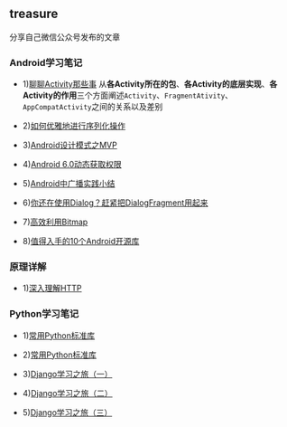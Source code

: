 ## treasure 
分享自己微信公众号发布的文章

### Android学习笔记
- 1)[聊聊Activity那些事](http://mp.weixin.qq.com/s?__biz=MzIwODY1MDc1NQ==&mid=2247483653&idx=1&sn=13d71f333bce72e34c8a2c87d45d4180&chksm=977e9669a0091f7f150066fa277ffa2faf23d81d6bba38bc78e9a75a136922bd72f97e591cc3#rd) 
从**各Activity所在的包**、**各Activity的底层实现**、**各Activity的作用**三个方面阐述`Activity`、`FragmentAtivity`、`AppCompatActivity`之间的关系以及差别

- 2)[如何优雅地进行序列化操作](http://mp.weixin.qq.com/s?__biz=MzIwODY1MDc1NQ==&mid=2247483671&idx=1&sn=f4b9cf5f42f0d46d8ef157d88db525f6&chksm=977e967ba0091f6d522dc92bc046e921ecf865f87bcbe7b56deba041ebe6d28141da70e91181#rd)

- 3)[Android设计模式之MVP](https://mp.weixin.qq.com/s?__biz=MzIwODY1MDc1NQ==&mid=2247483686&idx=1&sn=ee0cf4bc1a9003ea5eb32414861c5c33&chksm=977e964aa0091f5c5b3afa0470e8ace3e5697d65440114248a2ad9c03f694ea55e476fc54fe8#rd)

- 4)[Android 6.0动态获取权限](https://mp.weixin.qq.com/s?__biz=MzIwODY1MDc1NQ==&mid=2247483697&idx=1&sn=cd7913efaaed5f95fdf7ec735bf8b9be&chksm=977e965da0091f4b7e6ad45055857c07c7dca23032046a9deb9406578417e78c3601e1bcf80d#rd)

- 5)[Android中广播实践小结](https://mp.weixin.qq.com/s?__biz=MzIwODY1MDc1NQ==&mid=2247483715&idx=1&sn=5b14ccfe2d06a4b63651aeee95df5bf5&chksm=977e962fa0091f39fa85100d817303fdae29ca732955598d999478384ef3b53f292083fca2e6#rd)

- 6)[你还在使用Dialog？赶紧把DialogFragment用起来](https://mp.weixin.qq.com/s?__biz=MzIwODY1MDc1NQ==&mid=2247483731&idx=1&sn=ce5f0ecae3f55072f23a1fd1cc1abab4&chksm=977e963fa0091f2991465c1c2b97e1f4b9731b7b46426ed7c9ff0418dd8efd3a0d2fbaebf0f7#rd)

- 7)[高效利用Bitmap](https://mp.weixin.qq.com/s?__biz=MzIwODY1MDc1NQ==&mid=2247483745&idx=1&sn=2293bd4d6528cb4fbcd8a8eb9eb4d9db&chksm=977e960da0091f1b0769e122dc9c25c706a8c6e7267ef069cdfb39a09152c1c719bbfa3a7913#rd)

- 8)[值得入手的10个Android开源库](https://mp.weixin.qq.com/s?__biz=MzIwODY1MDc1NQ==&mid=2247483790&idx=1&sn=ed459820c24446db1016e6078e55d9d4&chksm=977e96e2a0091ff40f9e872df445786d02ac10d55efbc62fe98ee54dcc514dcfb858c9941427#rd)

### 原理详解
- 1)[深入理解HTTP](http://mp.weixin.qq.com/s?__biz=MzIwODY1MDc1NQ==&mid=2247483655&idx=1&sn=411240926e4f5117dcb2e46cd678d103&chksm=977e966ba0091f7d37a12115274c39a092fac46d70b2101f51da8d63925659f4bf5a7677bf1e#rd)


### Python学习笔记
- 1)[常用Python标准库](http://mp.weixin.qq.com/s?__biz=MzIwODY1MDc1NQ==&mid=2247483674&idx=1&sn=308c1c24a764257cee1d680fae87744a&chksm=977e9676a0091f60c07cd95151320032ca3515140f7d165c793fb8d253c12b171ce17b6b086b#rd)

- 2)[常用Python标准库](https://mp.weixin.qq.com/s?__biz=MzIwODY1MDc1NQ==&mid=2247483674&idx=1&sn=308c1c24a764257cee1d680fae87744a&chksm=977e9676a0091f60c07cd95151320032ca3515140f7d165c793fb8d253c12b171ce17b6b086b#rd)

- 3)[Django学习之旅（一）](https://mp.weixin.qq.com/s?__biz=MzIwODY1MDc1NQ==&mid=2247483751&idx=1&sn=f6613ed9663ee62354a249b38d122625&chksm=977e960ba0091f1dbc959867fb3228457f7b46614f1cde22ee3a8dabb2560d4c4644d10a29ec#rd)

- 4)[Django学习之旅（二）](https://mp.weixin.qq.com/s?__biz=MzIwODY1MDc1NQ==&mid=2247483764&idx=1&sn=e02deb06fb149580eaaf69847881cd79&chksm=977e9618a0091f0e92612180c7b7d4ce7e62b2f7fa3ab9248c636832ecfac56ad965efda37eb#rd)

- 5)[Django学习之旅（三）](https://mp.weixin.qq.com/s?__biz=MzIwODY1MDc1NQ==&mid=2247483775&idx=1&sn=e701b9bbde0aadc9f28b1c00415b4918&chksm=977e9613a0091f05e5171d1d3d9b9a850573427466d825464ea79b5830dc7cfae4f01c140007#rd)



